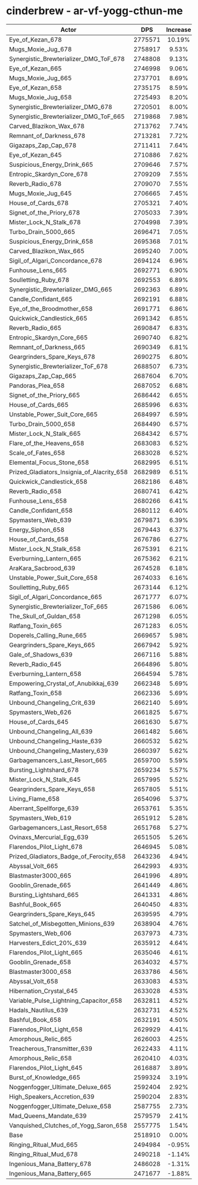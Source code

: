 # cinderbrew - ar-vf-yogg-cthun-me
| Actor | DPS | Increase |
|---|:---:|:---:|
|Eye_of_Kezan_678|2775571|10.19%|
|Mugs_Moxie_Jug_678|2758917|9.53%|
|Synergistic_Brewterializer_DMG_ToF_678|2748808|9.13%|
|Eye_of_Kezan_665|2746998|9.06%|
|Mugs_Moxie_Jug_665|2737701|8.69%|
|Eye_of_Kezan_658|2735175|8.59%|
|Mugs_Moxie_Jug_658|2725493|8.20%|
|Synergistic_Brewterializer_DMG_678|2720501|8.00%|
|Synergistic_Brewterializer_DMG_ToF_665|2719868|7.98%|
|Carved_Blazikon_Wax_678|2713762|7.74%|
|Remnant_of_Darkness_678|2713281|7.72%|
|Gigazaps_Zap_Cap_678|2711411|7.64%|
|Eye_of_Kezan_645|2710886|7.62%|
|Suspicious_Energy_Drink_665|2709646|7.57%|
|Entropic_Skardyn_Core_678|2709209|7.55%|
|Reverb_Radio_678|2709070|7.55%|
|Mugs_Moxie_Jug_645|2706665|7.45%|
|House_of_Cards_678|2705321|7.40%|
|Signet_of_the_Priory_678|2705033|7.39%|
|Mister_Lock_N_Stalk_678|2704998|7.39%|
|Turbo_Drain_5000_665|2696471|7.05%|
|Suspicious_Energy_Drink_658|2695368|7.01%|
|Carved_Blazikon_Wax_665|2695240|7.00%|
|Sigil_of_Algari_Concordance_678|2694124|6.96%|
|Funhouse_Lens_665|2692771|6.90%|
|Soulletting_Ruby_678|2692553|6.89%|
|Synergistic_Brewterializer_DMG_665|2692363|6.89%|
|Candle_Confidant_665|2692191|6.88%|
|Eye_of_the_Broodmother_658|2691771|6.86%|
|Quickwick_Candlestick_665|2691342|6.85%|
|Reverb_Radio_665|2690847|6.83%|
|Entropic_Skardyn_Core_665|2690740|6.82%|
|Remnant_of_Darkness_665|2690349|6.81%|
|Geargrinders_Spare_Keys_678|2690275|6.80%|
|Synergistic_Brewterializer_ToF_678|2688507|6.73%|
|Gigazaps_Zap_Cap_665|2687604|6.70%|
|Pandoras_Plea_658|2687052|6.68%|
|Signet_of_the_Priory_665|2686442|6.65%|
|House_of_Cards_665|2685996|6.63%|
|Unstable_Power_Suit_Core_665|2684997|6.59%|
|Turbo_Drain_5000_658|2684490|6.57%|
|Mister_Lock_N_Stalk_665|2684342|6.57%|
|Flare_of_the_Heavens_658|2683083|6.52%|
|Scale_of_Fates_658|2683028|6.52%|
|Elemental_Focus_Stone_658|2682995|6.51%|
|Prized_Gladiators_Insignia_of_Alacrity_658|2682989|6.51%|
|Quickwick_Candlestick_658|2682186|6.48%|
|Reverb_Radio_658|2680741|6.42%|
|Funhouse_Lens_658|2680266|6.41%|
|Candle_Confidant_658|2680112|6.40%|
|Spymasters_Web_639|2679871|6.39%|
|Energy_Siphon_658|2679443|6.37%|
|House_of_Cards_658|2676786|6.27%|
|Mister_Lock_N_Stalk_658|2675391|6.21%|
|Everburning_Lantern_665|2675362|6.21%|
|AraKara_Sacbrood_639|2674528|6.18%|
|Unstable_Power_Suit_Core_658|2674033|6.16%|
|Soulletting_Ruby_665|2673144|6.12%|
|Sigil_of_Algari_Concordance_665|2671777|6.07%|
|Synergistic_Brewterializer_ToF_665|2671586|6.06%|
|The_Skull_of_Guldan_658|2671298|6.05%|
|Ratfang_Toxin_665|2671283|6.05%|
|Doperels_Calling_Rune_665|2669657|5.98%|
|Geargrinders_Spare_Keys_665|2667942|5.92%|
|Gale_of_Shadows_639|2667116|5.88%|
|Reverb_Radio_645|2664896|5.80%|
|Everburning_Lantern_658|2664594|5.78%|
|Empowering_Crystal_of_Anubikkaj_639|2662348|5.69%|
|Ratfang_Toxin_658|2662336|5.69%|
|Unbound_Changeling_Crit_639|2662140|5.69%|
|Spymasters_Web_626|2661825|5.67%|
|House_of_Cards_645|2661630|5.67%|
|Unbound_Changeling_All_639|2661482|5.66%|
|Unbound_Changeling_Haste_639|2660532|5.62%|
|Unbound_Changeling_Mastery_639|2660397|5.62%|
|Garbagemancers_Last_Resort_665|2659700|5.59%|
|Bursting_Lightshard_678|2659234|5.57%|
|Mister_Lock_N_Stalk_645|2657995|5.52%|
|Geargrinders_Spare_Keys_658|2657805|5.51%|
|Living_Flame_658|2654096|5.37%|
|Aberrant_Spellforge_639|2653761|5.35%|
|Spymasters_Web_619|2651912|5.28%|
|Garbagemancers_Last_Resort_658|2651768|5.27%|
|Ovinaxs_Mercurial_Egg_639|2651505|5.26%|
|Flarendos_Pilot_Light_678|2646945|5.08%|
|Prized_Gladiators_Badge_of_Ferocity_658|2643236|4.94%|
|Abyssal_Volt_665|2642993|4.93%|
|Blastmaster3000_665|2641996|4.89%|
|Gooblin_Grenade_665|2641449|4.86%|
|Bursting_Lightshard_665|2641331|4.86%|
|Bashful_Book_665|2640450|4.83%|
|Geargrinders_Spare_Keys_645|2639595|4.79%|
|Satchel_of_Misbegotten_Minions_639|2638904|4.76%|
|Spymasters_Web_606|2637973|4.73%|
|Harvesters_Edict_20%_639|2635912|4.64%|
|Flarendos_Pilot_Light_665|2635046|4.61%|
|Gooblin_Grenade_658|2634032|4.57%|
|Blastmaster3000_658|2633786|4.56%|
|Abyssal_Volt_658|2633083|4.53%|
|Hibernation_Crystal_645|2633028|4.53%|
|Variable_Pulse_Lightning_Capacitor_658|2632811|4.52%|
|Hadals_Nautilus_639|2632731|4.52%|
|Bashful_Book_658|2632191|4.50%|
|Flarendos_Pilot_Light_658|2629929|4.41%|
|Amorphous_Relic_665|2626003|4.25%|
|Treacherous_Transmitter_639|2622433|4.11%|
|Amorphous_Relic_658|2620410|4.03%|
|Flarendos_Pilot_Light_645|2616887|3.89%|
|Burst_of_Knowledge_665|2599324|3.19%|
|Noggenfogger_Ultimate_Deluxe_665|2592404|2.92%|
|High_Speakers_Accretion_639|2590204|2.83%|
|Noggenfogger_Ultimate_Deluxe_658|2587755|2.73%|
|Mad_Queens_Mandate_639|2579579|2.41%|
|Vanquished_Clutches_of_Yogg_Saron_658|2557775|1.54%|
|Base|2518910|0.00%|
|Ringing_Ritual_Mud_665|2494984|-0.95%|
|Ringing_Ritual_Mud_678|2490218|-1.14%|
|Ingenious_Mana_Battery_678|2486028|-1.31%|
|Ingenious_Mana_Battery_665|2471677|-1.88%|
